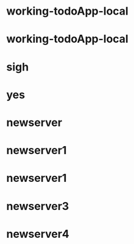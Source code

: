 # working-todoApp-local
# working-todoApp-local
# sigh
# yes
# newserver
# newserver1
# newserver1
# newserver3
# newserver4
